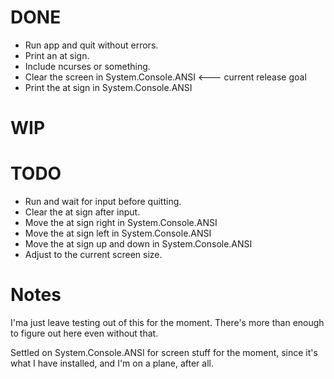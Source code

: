 # DONE

* Run app and quit without errors.
* Print an at sign.
* Include ncurses or something.
* Clear the screen in System.Console.ANSI &lt;--- current release goal
* Print the at sign in System.Console.ANSI

# WIP


# TODO

* Run and wait for input before quitting.
* Clear the at sign after input.
* Move the at sign right in System.Console.ANSI
* Move the at sign left in System.Console.ANSI
* Move the at sign up and down in System.Console.ANSI
* Adjust to the current screen size.

# Notes

I'ma just leave testing out of this for the moment. There's more than
enough to figure out here even without that.

Settled on System.Console.ANSI for screen stuff for the moment, since
it's what I have installed, and I'm on a plane, after all.
